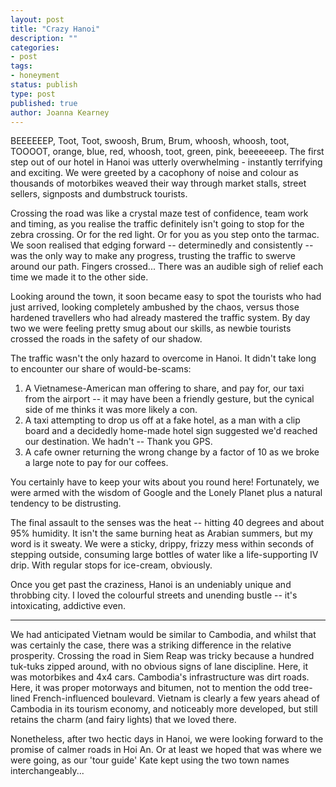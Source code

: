 ```yaml
---
layout: post
title: "Crazy Hanoi"
description: ""
categories:
- post
tags:
- honeyment
status: publish
type: post
published: true
author: Joanna Kearney
---
```


BEEEEEEP, Toot, Toot, swoosh, Brum, Brum, whoosh, whoosh, toot, TOOOOT, orange, blue, red, whoosh, toot, green, pink, beeeeeeep. The first step out of our hotel in Hanoi was utterly overwhelming - instantly terrifying and exciting. We were greeted by a cacophony of noise and colour as thousands of motorbikes weaved their way through market stalls, street sellers, signposts and dumbstruck tourists.

Crossing the road was like a crystal maze test of confidence, team work and timing, as you realise the traffic definitely isn't going to stop for the zebra crossing. Or for the red light. Or for you as you step onto the tarmac. We soon realised that edging forward -- determinedly and consistently -- was the only way to make any progress, trusting the traffic to swerve around our path. Fingers crossed... There was an audible sigh of relief each time we made it to the other side.

Looking around the town, it soon became easy to spot the tourists who had just arrived, looking completely ambushed by the chaos, versus those hardened travellers who had already mastered the traffic system. By day two we were feeling pretty smug about our skills, as newbie tourists crossed the roads in the safety of our shadow.

The traffic wasn't the only hazard to overcome in Hanoi. It didn't take long to encounter our share of would-be-scams:

1. A Vietnamese-American man offering to share, and pay for, our taxi from the airport -- it may have been a friendly gesture, but the cynical side of me thinks it was more likely a con.
2. A taxi attempting to drop us off at a fake hotel, as a man with a clip board and a decidedly home-made hotel sign suggested we'd reached our destination. We hadn't -- Thank you GPS.
3. A cafe owner returning the wrong change by a factor of 10 as we broke a large note to pay for our coffees.

You certainly have to keep your wits about you round here! Fortunately, we were armed with the wisdom of Google and the Lonely Planet plus a natural tendency to be distrusting.

The final assault to the senses was the heat -- hitting 40 degrees and about 95% humidity. It isn't the same burning heat as Arabian summers, but my word is it sweaty. We were a sticky, drippy, frizzy mess within seconds of stepping outside, consuming large bottles of water like a life-supporting IV drip. With regular stops for ice-cream, obviously.

Once you get past the craziness, Hanoi is an undeniably unique and throbbing city. I loved the colourful streets and unending bustle -- it's intoxicating, addictive even.

***

We had anticipated Vietnam would be similar to Cambodia, and whilst that was certainly the case, there was a striking difference in the relative prosperity. Crossing the road in Siem Reap was tricky because a hundred tuk-tuks zipped around, with no obvious signs of lane discipline. Here, it was motorbikes and 4x4 cars. Cambodia's infrastructure was dirt roads. Here, it was proper motorways and bitumen, not to mention the odd tree-lined French-influenced boulevard. Vietnam is clearly a few years ahead of Cambodia in its tourism economy, and noticeably more developed, but still retains the charm (and fairy lights) that we loved there.

Nonetheless, after two hectic days in Hanoi, we were looking forward to the promise of calmer roads in Hoi An. Or at least we hoped that was where we were going, as our 'tour guide' Kate kept using the two town names interchangeably...
